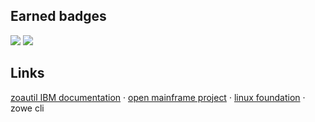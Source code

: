 <h2>Earned badges</h2>
<div>
<img src='https://static.influitive.com/influitiveimages/ibmzxplore/icons/badges/default/Fundamentals_Icon700x700.png?1627933761'>
<img src='https://static.influitive.com/influitiveimages/ibmzxplore/icons/badges/default/Concepts_Icon700x700.png?1627933895'>
</div>
<h2>Links</h2>
<a href="https://www.ibm.com/docs/en/zoau/1.0.x?topic=SSKFYE_1.0.3/python_doc_zoautil/index.html">zoautil IBM documentation</a> &middot;
<a href="https://www.openmainframeproject.org/">open mainframe project</a> &middot;
<a href="https://www.linuxfoundation.org/">linux foundation</a> &middot;
<a https://docs.zowe.org/stable/web_help/index.html?p=zowe_zos-files">zowe cli</a>

